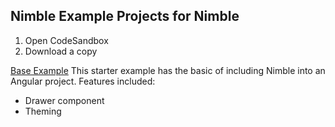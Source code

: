 ## Nimble Example Projects for Nimble
 1. Open CodeSandbox
 2. Download a copy


 [Base Example](https://codesandbox.io/s/github/ni/nimble/tree/example-angular-app/examples/angular/nimble-angular-project)
 This starter example has the basic of including Nimble into an Angular project.
 Features included:
 - Drawer component
 - Theming
